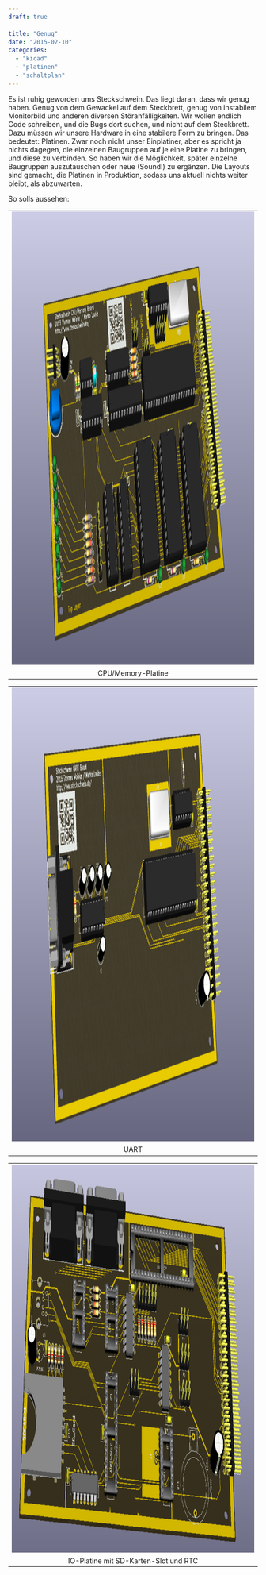 ```yaml
---
draft: true

title: "Genug"
date: "2015-02-10"
categories: 
  - "kicad"
  - "platinen"
  - "schaltplan"
---
```


Es ist ruhig geworden ums Steckschwein. Das liegt daran, dass wir genug haben. Genug von dem Gewackel auf dem Steckbrett, genug von instabilem Monitorbild und anderen diversen Störanfälligkeiten. Wir wollen endlich Code schreiben, und die Bugs dort suchen, und nicht auf dem Steckbrett. Dazu müssen wir unsere Hardware in eine stabilere Form zu bringen. Das bedeutet: Platinen. Zwar noch nicht unser Einplatiner, aber es spricht ja nichts dagegen, die einzelnen Baugruppen auf je eine Platine zu bringen, und diese zu verbinden. So haben wir die Möglichkeit, später einzelne Baugruppen auszutauschen oder neue (Sound!) zu ergänzen. Die Layouts sind gemacht, die Platinen in Produktion, sodass uns aktuell nichts weiter bleibt, als abzuwarten.

So solls aussehen:

<table style="margin-left:auto;margin-right:auto;text-align:center;" cellspacing="0" cellpadding="0" align="center"><tbody><tr><td style="text-align:center;"><img class="alignnone size-full wp-image-179" src="images/steckschwein.png" alt="steckschwein" width="1678" height="914"></td></tr><tr><td style="text-align:center;">CPU/Memory-Platine</td></tr></tbody></table>

<table style="margin-left:auto;margin-right:auto;text-align:center;" cellspacing="0" cellpadding="0" align="center"><tbody><tr><td style="text-align:center;"><img class="alignnone size-full wp-image-180" src="images/uart.png" alt="uart" width="1678" height="914"></td></tr><tr><td style="text-align:center;">UART</td></tr></tbody></table>

<table style="margin-left:auto;margin-right:auto;text-align:center;" cellspacing="0" cellpadding="0" align="center"><tbody><tr><td style="text-align:center;"><img class="alignnone size-full wp-image-181" src="images/io.png" alt="io" width="1361" height="782"></td></tr><tr><td style="text-align:center;">IO-Platine mit SD-Karten-Slot und RTC</td></tr></tbody></table>
